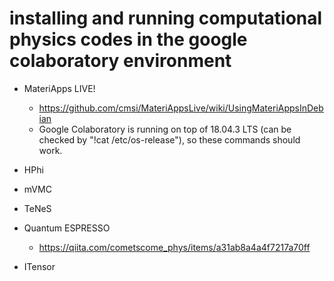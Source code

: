 # installing and running computational physics codes in the google colaboratory environment

* MateriApps LIVE!
  * https://github.com/cmsi/MateriAppsLive/wiki/UsingMateriAppsInDebian
  * Google Colaboratory is running on top of 18.04.3 LTS (can be checked by "!cat /etc/os-release"), so these commands should work.

* HPhi

* mVMC

* TeNeS

* Quantum ESPRESSO
  * https://qiita.com/cometscome_phys/items/a31ab8a4a4f7217a70ff

* ITensor
